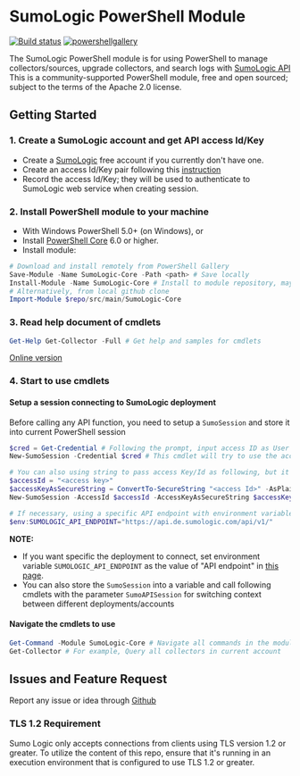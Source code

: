 # SumoLogic PowerShell Module

[![Build status](https://ci.appveyor.com/api/projects/status/w4l6bgj56dxlaoen?svg=true)](https://ci.appveyor.com/project/bin3377/sumo-powershell-sdk)  [![powershellgallery](https://img.shields.io/powershellgallery/v/SumoLogic-Core.svg?logo=PowerShell&logoColor=C0C0C0)](https://www.powershellgallery.com/packages/SumoLogic-Core)

The SumoLogic PowerShell module is for using PowerShell to manage collectors/sources, upgrade collectors, and search logs with [SumoLogic API](https://help.sumologic.com/APIs)
This is a community-supported PowerShell module, free and open sourced; subject to the terms of the Apache 2.0 license.

## Getting Started

### 1. Create a SumoLogic account and get API access Id/Key

- Create a [SumoLogic](https://www.sumologic.com/) free account if you currently don't have one.
- Create an access Id/Key pair following this [instruction](https://help.sumologic.com/Manage/Security/Access_Keys)
- Record the access Id/Key; they will be used to authenticate to SumoLogic web service when creating session.

### 2. Install PowerShell module to your machine

- With Windows PowerShell 5.0+ (on Windows), or
- Install [PowerShell Core](https://github.com/PowerShell/PowerShell) 6.0 or higher.
- Install module:

```PowerShell
# Download and install remotely from PowerShell Gallery
Save-Module -Name SumoLogic-Core -Path <path> # Save locally
Install-Module -Name SumoLogic-Core # Install to module repository, may need root/administrator privilege
# Alternatively, from local github clone
Import-Module $repo/src/main/SumoLogic-Core
```

### 3. Read help document of cmdlets

```PowerShell
Get-Help Get-Collector -Full # Get help and samples for cmdlets
```

[Online version](https://github.com/SumoLogic/sumo-powershell-sdk/tree/master/docs)

### 4. Start to use cmdlets

#### Setup a session connecting to SumoLogic deployment

Before calling any API function, you need to setup a `SumoSession` and store it into current PowerShell session

```PowerShell
$cred = Get-Credential # Following the prompt, input access ID as User and access Key as Password
New-SumoSession -Credential $cred # This cmdlet will try to use the access Key/ID to connect to correct deployment

# You can also using string to pass access Key/Id as following, but it is not recommended since it will expose the access key as plain text
$accessId = "<access key>"
$accessKeyAsSecureString = ConvertTo-SecureString "<access Id>" -AsPlainText -Force
New-SumoSession -AccessId $accessId -AccessKeyAsSecureString $accessKeyAsSecureString | Out-Null

# If necessary, using a specific API endpoint with environment variable
$env:SUMOLOGIC_API_ENDPOINT="https://api.de.sumologic.com/api/v1/"
```

**NOTE:**

- If you want specific the deployment to connect, set environment variable `SUMOLOGIC_API_ENDPOINT` as the value of "API endpoint" in [this page](https://help.sumologic.com/APIs/General-API-Information/Sumo-Logic-Endpoints-and-Firewall-Security).
- You can also store the `SumoSession` into a variable and call following cmdlets with the parameter `SumoAPISession` for switching context between different deployments/accounts

#### Navigate the cmdlets to use

```PowerShell
Get-Command -Module SumoLogic-Core # Navigate all commands in the module
Get-Collector # For example, Query all collectors in current account
```

## Issues and Feature Request

Report any issue or idea through [Github](https://github.com/SumoLogic/sumo-powershell-sdk)

### TLS 1.2 Requirement

Sumo Logic only accepts connections from clients using TLS version 1.2 or greater. To utilize the content of this repo, ensure that it's running in an execution environment that is configured to use TLS 1.2 or greater.

